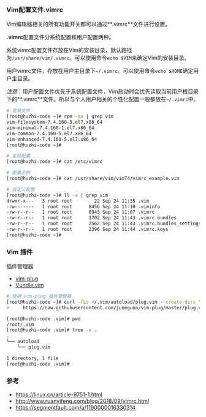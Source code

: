 ### Vim配置文件.vimrc

Vim编辑器相关的所有功能开关都可以通过**.vimrc**文件进行设置。

**.vimrc**配置文件分系统配置和用户配置两种。

系统vimrc配置文件存放在Vim的安装目录，默认路径为`/usr/share/vim/.vimrc`。可以使用命令`echo $VIM`来确定Vim的安装目录。

用户vimrc文件，存放在用户主目录下`~/.vimrc`。可以使用命令`echo $HOME`确定用户主目录。

*注意*：用户配置文件优先于系统配置文件，Vim启动时会优先读取当前用户根目录下的**.vimrc**文件。所以与个人用户相关的个性化配置一般都放在`~/.vimrc`中。

```bash
# 安装文件
[root@huzhi-code ~]# rpm -qa | grep vim
vim-filesystem-7.4.160-5.el7.x86_64
vim-minimal-7.4.160-1.el7.x86_64
vim-common-7.4.160-5.el7.x86_64
vim-enhanced-7.4.160-5.el7.x86_64
[root@huzhi-code ~]#

# 全局配置
[root@huzhi-code ~]# cat /etc/vimrc

# 配置示例
[root@huzhi-code ~]# cat /usr/share/vim/vim74/vimrc_example.vim

# 自定义配置
[root@huzhi-code ~]# ll -a | grep vim
drwxr-x---   3 root root        22 Sep 24 11:35 .vim
-rw-------   1 root root      8456 Sep 24 11:10 .viminfo
-rw-r--r--   1 root root      6943 Sep 24 11:07 .vimrc
-rw-r--r--   1 root root      1702 Sep 24 11:43 .vimrc.bundles
-rw-r--r--   1 root root      2562 Sep 24 11:43 .vimrc.bundles_settings
-rw-r--r--   1 root root      2396 Sep 24 11:44 .vimrc.keys
[root@huzhi-code ~]#

```

### Vim 插件

插件管理器
* [vim-plug](https://github.com/junegunn/vim-plug)
* [Vundle.vim](https://github.com/VundleVim/Vundle.vim)

```bash
# 使用 vim-plug 插件管理器
[root@huzhi-code ~]# curl -fLo ~/.vim/autoload/plug.vim --create-dirs \
>     https://raw.githubusercontent.com/junegunn/vim-plug/master/plug.vim

[root@huzhi-code .vim]# pwd
/root/.vim
[root@huzhi-code .vim]# tree -a .
.
└── autoload
    └── plug.vim

1 directory, 1 file
[root@huzhi-code .vim]#
```


### 参考
* https://linux.cn/article-9751-1.html
* http://www.ruanyifeng.com/blog/2018/09/vimrc.html
* https://segmentfault.com/a/1190000016330314
